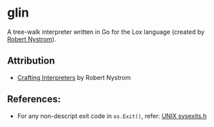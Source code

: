 # glin

A tree-walk interpreter written in Go for the Lox language (created by [Robert Nystrom](https://github.com/munificent)).

## Attribution
- [Crafting Interpreters](https://craftinginterpreters.com/) by Robert Nystrom

## References:
- For any non-descript exit code in `os.Exit()`, refer: [UNIX sysexits.h](https://www.freebsd.org/cgi/man.cgi?query=sysexits&apropos=0&sektion=0&manpath=FreeBSD+4.3-RELEASE&format=html)
